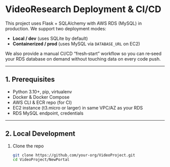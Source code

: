 # VideoResearch Deployment & CI/CD

This project uses Flask + SQLAlchemy with AWS RDS (MySQL) in production. We support two deployment modes:

- **Local / dev** (uses SQLite by default)
- **Containerized / prod** (uses MySQL via `DATABASE_URL` on EC2)

We also provide a manual CI/CD “fresh‐start” workflow so you can re‐seed your RDS database on demand without touching data on every code push.

---

## 1. Prerequisites

- Python 3.10+, pip, virtualenv
- Docker & Docker Compose
- AWS CLI & ECR repo (for CI)
- EC2 instance (t3.micro or larger) in same VPC/AZ as your RDS
- RDS MySQL endpoint, credentials

---

## 2. Local Development

1. Clone the repo
   ```bash
   git clone https://github.com/your-org/VideoProject.git
   cd VideoProject/NewPortal
   ```
